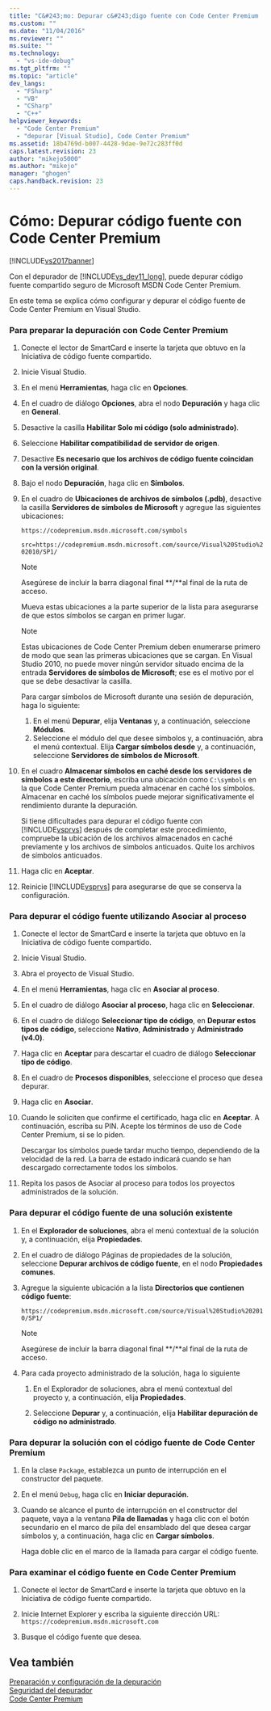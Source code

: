 ```yaml
---
title: "C&#243;mo: Depurar c&#243;digo fuente con Code Center Premium | Microsoft Docs"
ms.custom: ""
ms.date: "11/04/2016"
ms.reviewer: ""
ms.suite: ""
ms.technology: 
  - "vs-ide-debug"
ms.tgt_pltfrm: ""
ms.topic: "article"
dev_langs: 
  - "FSharp"
  - "VB"
  - "CSharp"
  - "C++"
helpviewer_keywords: 
  - "Code Center Premium"
  - "depurar [Visual Studio], Code Center Premium"
ms.assetid: 18b4769d-b007-4428-9dae-9e72c283ff0d
caps.latest.revision: 23
author: "mikejo5000"
ms.author: "mikejo"
manager: "ghogen"
caps.handback.revision: 23
---
```

# C&#243;mo: Depurar c&#243;digo fuente con Code Center Premium
[!INCLUDE[vs2017banner](../code-quality/includes/vs2017banner.md)]

Con el depurador de [!INCLUDE[vs_dev11_long](../data-tools/includes/vs_dev11_long_md.md)], puede depurar código fuente compartido seguro de Microsoft MSDN Code Center Premium.  
  
 En este tema se explica cómo configurar y depurar el código fuente de Code Center Premium en Visual Studio.  
  
### Para preparar la depuración con Code Center Premium  
  
1.  Conecte el lector de SmartCard e inserte la tarjeta que obtuvo en la Iniciativa de código fuente compartido.  
  
2.  Inicie Visual Studio.  
  
3.  En el menú **Herramientas**, haga clic en **Opciones**.  
  
4.  En el cuadro de diálogo **Opciones**, abra el nodo **Depuración** y haga clic en **General**.  
  
5.  Desactive la casilla **Habilitar Solo mi código \(solo administrado\)**.  
  
6.  Seleccione **Habilitar compatibilidad de servidor de origen**.  
  
7.  Desactive **Es necesario que los archivos de código fuente coincidan con la versión original**.  
  
8.  Bajo el nodo **Depuración**, haga clic en **Símbolos**.  
  
9. En el cuadro de **Ubicaciones de archivos de símbolos \(.pdb\)**, desactive la casilla **Servidores de símbolos de Microsoft** y agregue las siguientes ubicaciones:  
  
     `https://codepremium.msdn.microsoft.com/symbols`  
  
     `src=https://codepremium.msdn.microsoft.com/source/Visual%20Studio%202010/SP1/`  
  
    > [!NOTE]
    >  Asegúrese de incluir la barra diagonal final **\/**al final de la ruta de acceso.  
  
     Mueva estas ubicaciones a la parte superior de la lista para asegurarse de que estos símbolos se cargan en primer lugar.  
  
    > [!NOTE]
    >  Estas ubicaciones de Code Center Premium deben enumerarse primero de modo que sean las primeras ubicaciones que se cargan.  En Visual Studio 2010, no puede mover ningún servidor situado encima de la entrada **Servidores de símbolos de Microsoft**; ese es el motivo por el que se debe desactivar la casilla.  
    >   
    >  Para cargar símbolos de Microsoft durante una sesión de depuración, haga lo siguiente:  
    >   
    >  1.  En el menú **Depurar**, elija **Ventanas** y, a continuación, seleccione **Módulos**.  
    > 2.  Seleccione el módulo del que desee símbolos y, a continuación, abra el menú contextual.  Elija **Cargar símbolos desde** y, a continuación, seleccione **Servidores de símbolos de Microsoft**.  
  
10. En el cuadro **Almacenar símbolos en caché desde los servidores de símbolos a este directorio**, escriba una ubicación como `C:\symbols` en la que Code Center Premium pueda almacenar en caché los símbolos.  Almacenar en caché los símbolos puede mejorar significativamente el rendimiento durante la depuración.  
  
     Si tiene dificultades para depurar el código fuente con [!INCLUDE[vsprvs](../code-quality/includes/vsprvs_md.md)] después de completar este procedimiento, compruebe la ubicación de los archivos almacenados en caché previamente y los archivos de símbolos anticuados.  Quite los archivos de símbolos anticuados.  
  
11. Haga clic en **Aceptar**.  
  
12. Reinicie [!INCLUDE[vsprvs](../code-quality/includes/vsprvs_md.md)] para asegurarse de que se conserva la configuración.  
  
### Para depurar el código fuente utilizando Asociar al proceso  
  
1.  Conecte el lector de SmartCard e inserte la tarjeta que obtuvo en la Iniciativa de código fuente compartido.  
  
2.  Inicie Visual Studio.  
  
3.  Abra el proyecto de Visual Studio.  
  
4.  En el menú **Herramientas**, haga clic en **Asociar al proceso**.  
  
5.  En el cuadro de diálogo **Asociar al proceso**, haga clic en **Seleccionar**.  
  
6.  En el cuadro de diálogo **Seleccionar tipo de código**, en **Depurar estos tipos de código**, seleccione **Nativo**, **Administrado** y **Administrado \(v4.0\)**.  
  
7.  Haga clic en **Aceptar** para descartar el cuadro de diálogo **Seleccionar tipo de código**.  
  
8.  En el cuadro de **Procesos disponibles**, seleccione el proceso que desea depurar.  
  
9. Haga clic en **Asociar**.  
  
10. Cuando le soliciten que confirme el certificado, haga clic en **Aceptar**.  A continuación, escriba su PIN.  Acepte los términos de uso de Code Center Premium, si se lo piden.  
  
     Descargar los símbolos puede tardar mucho tiempo, dependiendo de la velocidad de la red.  La barra de estado indicará cuando se han descargado correctamente todos los símbolos.  
  
11. Repita los pasos de Asociar al proceso para todos los proyectos administrados de la solución.  
  
### Para depurar el código fuente de una solución existente  
  
1.  En el **Explorador de soluciones**, abra el menú contextual de la solución y, a continuación, elija **Propiedades**.  
  
2.  En el cuadro de diálogo Páginas de propiedades de la solución, seleccione **Depurar archivos de código fuente**, en el nodo **Propiedades comunes**.  
  
3.  Agregue la siguiente ubicación a la lista **Directorios que contienen código fuente**:  
  
     `https://codepremium.msdn.microsoft.com/source/Visual%20Studio%202010/SP1/`  
  
    > [!NOTE]
    >  Asegúrese de incluir la barra diagonal final **\/**al final de la ruta de acceso.  
  
4.  Para cada proyecto administrado de la solución, haga lo siguiente  
  
    1.  En el Explorador de soluciones, abra el menú contextual del proyecto y, a continuación, elija **Propiedades**.  
  
    2.  Seleccione **Depurar** y, a continuación, elija **Habilitar depuración de código no administrado**.  
  
### Para depurar la solución con el código fuente de Code Center Premium  
  
1.  En la clase `Package`, establezca un punto de interrupción en el constructor del paquete.  
  
2.  En el menú `Debug`, haga clic en **Iniciar depuración**.  
  
3.  Cuando se alcance el punto de interrupción en el constructor del paquete, vaya a la ventana **Pila de llamadas** y haga clic con el botón secundario en el marco de pila del ensamblado del que desea cargar símbolos y, a continuación, haga clic en **Cargar símbolos**.  
  
     Haga doble clic en el marco de la llamada para cargar el código fuente.  
  
### Para examinar el código fuente en Code Center Premium  
  
1.  Conecte el lector de SmartCard e inserte la tarjeta que obtuvo en la Iniciativa de código fuente compartido.  
  
2.  Inicie Internet Explorer y escriba la siguiente dirección URL: `https://codepremium.msdn.microsoft.com`  
  
3.  Busque el código fuente que desea.  
  
## Vea también  
 [Preparación y configuración de la depuración](../debugger/debugger-settings-and-preparation.md)   
 [Seguridad del depurador](../debugger/debugger-security.md)   
 [Code Center Premium](http://www.microsoft.com/resources/sharedsource/ccp.mspx)